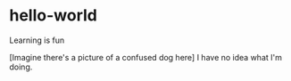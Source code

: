 # hello-world
Learning is fun

[Imagine there's a picture of a confused dog here]
I have no idea what I'm doing.
